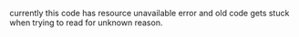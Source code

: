 currently this code has resource unavailable error and old code gets stuck when trying to read for unknown reason. 
